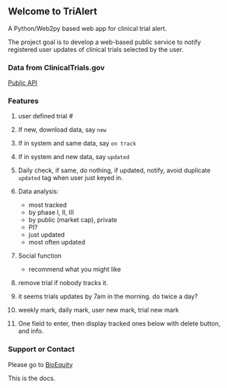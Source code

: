 ## Welcome to TriAlert

A Python/Web2py based web app for clinical trial alert.

The project goal is to develop a web-based public service to notify registered user updates of clinical trials selected by the user.

### Data from ClinicalTrials.gov

[Public API](https://clinicaltrials.gov/ct2/resources/download) 

### Features

1. user defined trial #
2. If new, download data, say `new`
3. If in system and same data, say `on track`
4. If in system and new data, say `updated`
5. Daily check, if same, do nothing, if updated, notify, avoid duplicate `updated` tag when user just keyed in.
6. Data analysis: 
    * most tracked
    * by phase I, II, III
    * by public (market cap), private
    * PI?
    * just updated
    * most often updated
7. Social function
    * recommend what you might like

8. remove trial if nobody tracks it.
9. it seems trials updates by 7am in the morning. do twice a day?
10. weekly mark, daily mark, user new mark, trial new mark
11. One field to enter, then display tracked ones below with delete button, and info.

### Support or Contact

Please go to [BioEquity](http://bioequity.org)

This is the docs.
